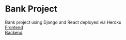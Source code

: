 # Bank Project

Bank project using Django and React deployed via Heroku<br>
[Frontend](https://ayanna-frontend-staging.herokuapp.com/)<br>
[Backend](https://ayanna-backend-staging.herokuapp.com/)
